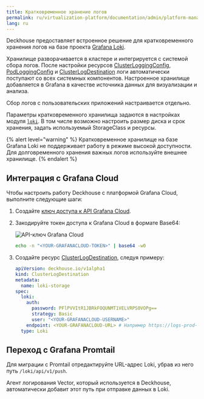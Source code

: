 ```yaml
---
title: Кратковременное хранение логов
permalink: ru/virtualization-platform/documentation/admin/platform-management/logging/storage.html
lang: ru
---
```


Deckhouse предоставляет встроенное решение для кратковременного хранения логов на базе проекта [Grafana Loki](https://grafana.com/oss/loki/).

Хранилище разворачивается в кластере и интегрируется с системой сбора логов.
После настройки ресурсов [ClusterLoggingConfig](/modules/log-shipper/cr.html#clusterloggingconfig), [PodLoggingConfig](/modules/log-shipper/cr.html#podloggingconfig) и [ClusterLogDestination](/modules/log-shipper/cr.html#clusterlogdestination)
логи автоматически поступают со всех системных компонентов.
Настроенное хранилище добавляется в Grafana в качестве источника данных для визуализации и анализа.

Сбор логов с пользовательских приложений настраивается отдельно.

Параметры кратковременного хранилища задаются в настройках модуля [`loki`](/modules/loki/configuration.html).
В том числе возможно настроить размер диска и срок хранения, задать используемый StorageClass и ресурсы.

{% alert level="warning" %}
Кратковременное хранилище на базе Grafana Loki не поддерживает работу в режиме высокой доступности.
Для долговременного хранения важных логов используйте внешнее хранилище.
{% endalert %}

## Интеграция с Grafana Cloud

Чтобы настроить работу Deckhouse с платформой Grafana Cloud, выполните следующие шаги:

1. Создайте [ключ доступа к API Grafana Cloud](https://grafana.com/docs/grafana-cloud/reference/create-api-key/).
1. Закодируйте токен доступа к Grafana Cloud в формате Base64:

   ![API-ключ Grafana Cloud](../../../images/log-shipper/grafana_cloud.png)

   ```bash
   echo -n "<YOUR-GRAFANACLOUD-TOKEN>" | base64 -w0
   ```

1. Создайте ресурс [ClusterLogDestination](/modules/log-shipper/cr.html#clusterlogdestination), следуя примеру:

   ```yaml
   apiVersion: deckhouse.io/v1alpha1
   kind: ClusterLogDestination
   metadata:
     name: loki-storage
   spec:
     loki:
       auth:
         password: PFlPVVItR1JBRkFOQUNMT1VELVRPS0VOPg==
         strategy: Basic
         user: "<YOUR-GRAFANACLOUD-USERNAME>"
       endpoint: <YOUR-GRAFANACLOUD-URL> # Например https://logs-prod-us-central1.grafana.net или https://logs-prod-eu-west-0.grafana.net
     type: Loki
   ```

## Переход с Grafana Promtail

Для миграции с Promtail отредактируйте URL-адрес Loki, убрав из него путь `/loki/api/v1/push`.

Агент логирования Vector, который используется в Deckhouse, автоматически добавит этот путь при отправке данных в Loki.
